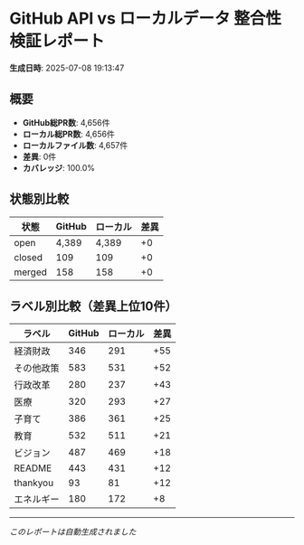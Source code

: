 # GitHub API vs ローカルデータ 整合性検証レポート

**生成日時**: 2025-07-08 19:13:47

## 概要

- **GitHub総PR数**: 4,656件
- **ローカル総PR数**: 4,656件
- **ローカルファイル数**: 4,657件
- **差異**: 0件
- **カバレッジ**: 100.0%

## 状態別比較

| 状態 | GitHub | ローカル | 差異 |
|------|--------|----------|------|
| open | 4,389 | 4,389 | +0 |
| closed | 109 | 109 | +0 |
| merged | 158 | 158 | +0 |

## ラベル別比較（差異上位10件）

| ラベル | GitHub | ローカル | 差異 |
|--------|--------|----------|------|
| 経済財政 | 346 | 291 | +55 |
| その他政策 | 583 | 531 | +52 |
| 行政改革 | 280 | 237 | +43 |
| 医療 | 320 | 293 | +27 |
| 子育て | 386 | 361 | +25 |
| 教育 | 532 | 511 | +21 |
| ビジョン | 487 | 469 | +18 |
| README | 443 | 431 | +12 |
| thankyou | 93 | 81 | +12 |
| エネルギー | 180 | 172 | +8 |

---
*このレポートは自動生成されました*